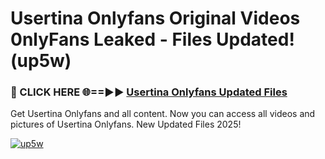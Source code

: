 # Usertina Onlyfans Original Videos 0nlyFans Leaked - Files Updated! (up5w)

<h3>🔴 CLICK HERE 🌐==►► <a href="https://tinyurl.com/ehrbuxhb" rel="nofollow">Usertina Onlyfans Updated Files</a></h3>

Get Usertina Onlyfans and all content. Now you can access all videos and pictures of Usertina Onlyfans. New Updated Files 2025!

[![up5w](https://i.imgur.com/lVYEuWS.gif)](https://tinyurl.com/ehrbuxhb)

